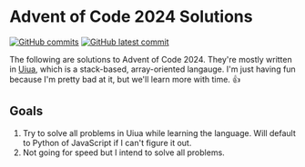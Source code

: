 # Advent of Code 2024 Solutions
[![GitHub commits](https://badgen.net/github/commits/newman-csa/Advent-2024)](https://GitHub.com/newman-csa/Advent-2024)
[![GitHub latest commit](https://badgen.net/github/last-commit/newman-csa/Advent-2024)](https://GitHub.com/Naereen/newman-csa/Advent-2024)

The following are solutions to Advent of Code 2024. They're mostly written in [Uiua](https://www.uiua.org/), which is a stack-based, array-oriented langauge. I'm just having fun because I'm pretty bad at it, but we'll learn more with time. 👍

## Goals
1. Try to solve all problems in Uiua while learning the language. Will default to Python of JavaScript if I can't figure it out.
2. Not going for speed but I intend to solve all problems.
